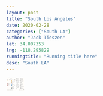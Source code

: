 ```yaml
---
layout: post
title: "South Los Angeles"
date: 2020-02-28
categories: ["South LA"]
author: "Jack Tieszen"
lat: 34.007353
lng: -118.295829
runningtitle: "Running title here"
desc: "South LA"
---
```



<img src="https://github.com/visualizela/flaneur/blob/master/images/Key.pdf" width="48">

